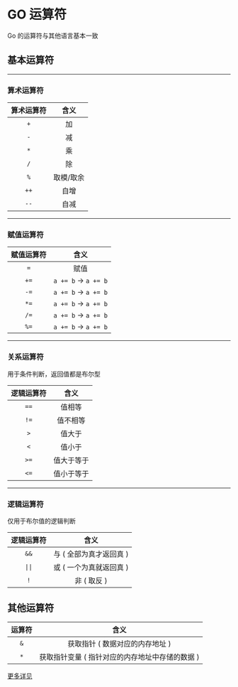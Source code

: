 # GO 运算符

Go 的运算符与其他语言基本一致

## 基本运算符

---

### 算术运算符

| 算术运算符 |   含义    |
| :--------: | :-------: |
|    `+`     |    加     |
|    `-`     |    减     |
|    `*`     |    乘     |
|    `/`     |    除     |
|    `%`     | 取模/取余 |
|    `++`    |   自增    |
|    `--`    |   自减    |

---

### 赋值运算符

| 赋值运算符 |        含义         |
| :--------: | :-----------------: |
|    `=`     |        赋值         |
|    `+=`    | `a += b` → `a += b` |
|    `-=`    | `a += b` → `a += b` |
|    `*=`    | `a += b` → `a += b` |
|    `/=`    | `a += b` → `a += b` |
|    `%=`    | `a += b` → `a += b` |

---

### 关系运算符

用于条件判断，返回值都是布尔型

| 逻辑运算符 |    含义    |
| :--------: | :--------: |
|    `==`    |   值相等   |
|    `!=`    |  值不相等  |
|    `>`     |   值大于   |
|    `<`     |   值小于   |
|    `>=`    | 值大于等于 |
|    `<=`    | 值小于等于 |

---

### 逻辑运算符

仅用于布尔值的逻辑判断

| 逻辑运算符 |          含义           |
| :--------: | :---------------------: |
|    `&&`    | 与 ( 全部为真才返回真 ) |
|   `\|\|`   | 或 ( 一个为真就返回真 ) |
|    `!`     |       非 ( 取反 )       |

## 其他运算符

| 运算符 |                      含义                       |
| :----: | :---------------------------------------------: |
|  `&`   |         获取指针 ( 数据对应的内存地址 )         |
|  `*`   | 获取指针变量 ( 指针对应的内存地址中存储的数据 ) |

[更多详见](./pointer.md)

